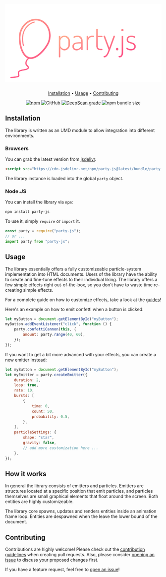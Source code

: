 <h1 align="center">
    <img src="./branding/banner.svg">
</h1>

<p align="center">
    <a href="#installation">Installation</a> •
    <a href="#usage">Usage</a> •
    <a href="#contributing">Contributing</a>
</p>

<p align="center">
    <a href="https://www.npmjs.com/package/party-js"><img alt="npm" src="https://img.shields.io/npm/v/party-js"/></a>
    <img alt="GitHub" src="https://img.shields.io/github/license/yiliansource/party-js">
    <a href="https://deepscan.io/dashboard#view=project&tid=11458&pid=14332&bid=265225"><img src="https://deepscan.io/api/teams/11458/projects/14332/branches/265225/badge/grade.svg" alt="DeepScan grade"></a>
    <img alt="npm bundle size" src="https://img.shields.io/bundlephobia/min/party-js">
</p>

## Installation

The library is written as an UMD module to allow integration into different environments.

### Browsers

You can grab the latest version from [jsdelivr](https://www.jsdelivr.com/).

```html
<script src="https://cdn.jsdelivr.net/npm/party-js@latest/bundle/party.min.js"></script>
```

The library instance is loaded into the global `party` object.

### Node.JS

You can install the library via `npm`:

```sh
npm install party-js
```

To use it, simply `require` or `import` it.

```js
const party = require("party-js");
// or ...
import party from "party-js";
```

## Usage

The library essentially offers a fully customizeable particle-system implementation into HTML documents. Users of the library have the ability to create and fine-tune effects to their individual liking. The library offers a few simple effects right out-of-the-box, so you don't have to waste time re-creating simple effects.

For a complete guide on how to customize effects, take a look at the [guides]!

Here's an example on how to emit confetti when a button is clicked:

```js
let myButton = document.getElementById("myButton");
myButton.addEventListener("click", function () {
    party.confettiCannon(this, {
        amount: party.range(40, 60),
    });
});
```

If you want to get a bit more advanced with your effects, you can create a new emitter instead:

```js
let myButton = document.getElementById("myButton");
let myEmitter = party.createEmitter({
    duration: 2,
    loop: true,
    rate: 10,
    bursts: [
        {
            time: 0,
            count: 50,
            probability: 0.5,
        },
    ],
    particleSettings: {
        shape: "star",
        gravity: false,
        // add more customization here ...
    },
});
```

## How it works

In general the library consists of emitters and particles. Emitters are structures located at a specific position that emit particles, and particles themselves are small graphical elements that float around the screen. Both entities are highly customizeable.

The library core spawns, updates and renders entities inside an animation frame loop. Entities are despawned when the leave the lower bound of the document.

## Contributing

Contributions are highly welcome! Please check out the [contribution guidelines][contributing] when creating pull requests. Also, please consider [opening an issue][issues] to discuss your proposed changes first.

If you have a feature request, feel free to [open an issue][issues]!

[contributing]: ./.github/CONTRIBUTING.md
[issues]: https://github.com/YilianSource/party-js/issues
[guides]: https://partyjs.yiliansource.dev/guides
